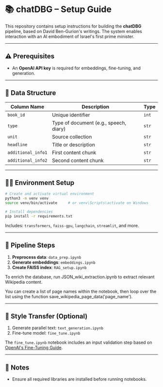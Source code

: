 # 📚 chatDBG – Setup Guide

This repository contains setup instructions for building the **chatDBG** pipeline, based on David Ben-Gurion's writings. The system enables interaction with an AI embodiment of Israel's first prime minister.

---

## ⚠️ Prerequisites

* An **OpenAI API key** is required for embeddings, fine-tuning, and generation.

---

## 📁 Data Structure

| Column Name        | Description                            | Type  |
| ------------------ | -------------------------------------- | ----- |
| `book_id`          | Unique identifier                      | `int` |
| `type`             | Type of document (e.g., speech, diary) | `str` |
| `unit`             | Source collection                      | `str` |
| `headline`         | Title or description                   | `str` |
| `additional_info1` | First content chunk                    | `str` |
| `additional_info2` | Second content chunk                   | `str` |

---

## 🧑‍💻 Environment Setup

```bash
# Create and activate virtual environment
python3 -m venv venv
source venv/bin/activate     # or venv\Scripts\activate on Windows

# Install dependencies
pip install -r requirements.txt
```

Includes: `transformers`, `faiss-gpu`, `langchain`, `streamlit`, and more.

---

## 🔧 Pipeline Steps

1. **Preprocess data**: `data_prep.ipynb`
2. **Generate embeddings**: `embeddings.ipynb`
3. **Create FAISS index**: `RAG_setup.ipynb`

To enrich the database, run JSON_wiki_extraction.ipynb to extract relevant Wikipedia content. 

You can create a list of page names within the notebook, then loop over the list using the function save_wikipedia_page_data('page_name').


---

## 🧪 Style Transfer (Optional)

1. Generate parallel text: `text_generation.ipynb`
2. Fine-tune model: `fine_tune.ipynb`

The `fine_tune.ipynb` notebook includes an input validation step based on [OpenAI's Fine-Tuning Guide](https://platform.openai.com/docs/guides/fine-tuning).

---

## 📝 Notes

* Ensure all required libraries are installed before running notebooks.
